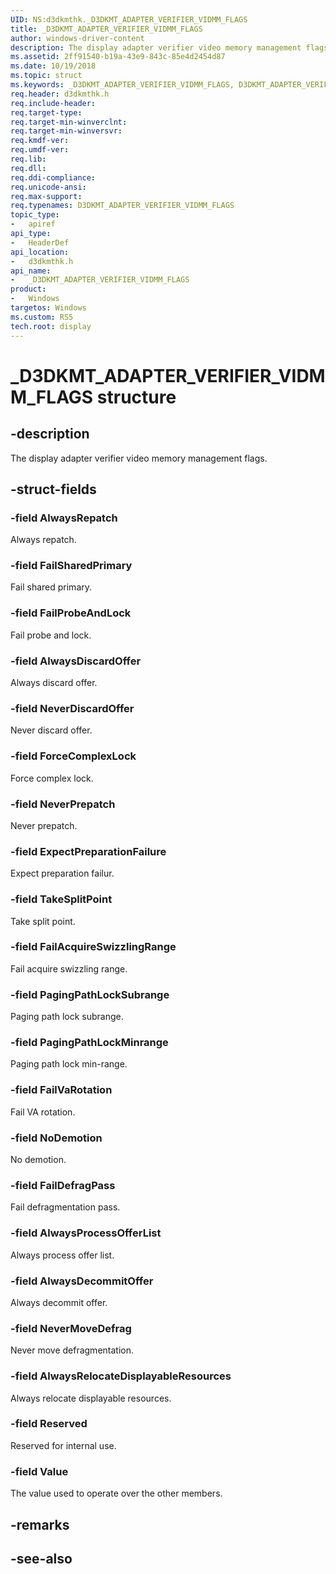 ```yaml
---
UID: NS:d3dkmthk._D3DKMT_ADAPTER_VERIFIER_VIDMM_FLAGS
title: _D3DKMT_ADAPTER_VERIFIER_VIDMM_FLAGS
author: windows-driver-content
description: The display adapter verifier video memory management flags.
ms.assetid: 2ff91540-b19a-43e9-843c-85e4d2454d87
ms.date: 10/19/2018
ms.topic: struct
ms.keywords: _D3DKMT_ADAPTER_VERIFIER_VIDMM_FLAGS, D3DKMT_ADAPTER_VERIFIER_VIDMM_FLAGS, 
req.header: d3dkmthk.h
req.include-header:
req.target-type:
req.target-min-winverclnt:
req.target-min-winversvr:
req.kmdf-ver:
req.umdf-ver:
req.lib:
req.dll:
req.ddi-compliance:
req.unicode-ansi:
req.max-support:
req.typenames: D3DKMT_ADAPTER_VERIFIER_VIDMM_FLAGS
topic_type: 
-	apiref
api_type: 
-	HeaderDef
api_location: 
-	d3dkmthk.h
api_name: 
-	_D3DKMT_ADAPTER_VERIFIER_VIDMM_FLAGS
product:
-	Windows
targetos: Windows
ms.custom: RS5
tech.root: display
---
```


# _D3DKMT_ADAPTER_VERIFIER_VIDMM_FLAGS structure

## -description

The display adapter verifier video memory management flags.

## -struct-fields

### -field AlwaysRepatch

Always repatch.

### -field FailSharedPrimary

Fail shared primary.

### -field FailProbeAndLock

Fail probe and lock.

### -field AlwaysDiscardOffer

Always discard offer.

### -field NeverDiscardOffer

Never discard offer.

### -field ForceComplexLock

Force complex lock.

### -field NeverPrepatch

Never prepatch.

### -field ExpectPreparationFailure

Expect preparation failur.

### -field TakeSplitPoint

Take split point.

### -field FailAcquireSwizzlingRange

Fail acquire swizzling range.

### -field PagingPathLockSubrange

Paging path lock subrange.

### -field PagingPathLockMinrange

Paging path lock min-range.

### -field FailVaRotation

Fail VA rotation.

### -field NoDemotion

No demotion.

### -field FailDefragPass

Fail defragmentation pass.

### -field AlwaysProcessOfferList

Always process offer list.

### -field AlwaysDecommitOffer

Always decommit offer.

### -field NeverMoveDefrag

Never move defragmentation.

### -field AlwaysRelocateDisplayableResources

Always relocate displayable resources.

### -field Reserved

Reserved for internal use.

### -field Value
 
The value used to operate over the other members.

## -remarks

## -see-also
